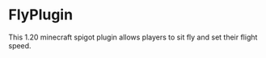 # FlyPlugin
This 1.20 minecraft spigot plugin allows players to sit fly and set their flight speed.
